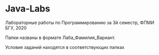# Java-Labs
Лабораторные работы по Программированию за 3й семестр, ФПМИ БГУ, 2020

Папки названы в формате Лаба_Фамилия_Вариант.

Условия заданий находятся в соответствующих папках
